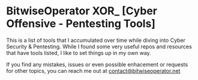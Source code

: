 # BitwiseOperator XOR_ [Cyber Offensive - Pentesting Tools]

This is a list of tools that I accumulated over time while diving into Cyber Security & Pentesting. While I found some very useful repos and resources that have tools listed, I like to set things up in my own way.

If you find any mistakes, issues or even possible enhacement or requests for other topics, you can reach me out at contact@bitwiseoperator.net
